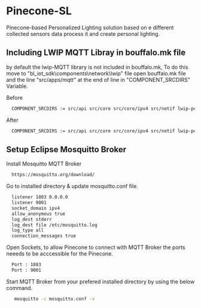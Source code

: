 # Pinecone-SL
Pinecone-based Personalized Lighting solution based on e different collected sensors data process it and create personal lighting. 


## Including LWIP MQTT Libray in bouffalo.mk file

by default the lwip-MQTT library is not included in bouffalo.mk, To do this move to "bl_iot_sdk\components\network\lwip" file open bouffalo.mk file and the line "src/apps/mqtt" at the end of line in "COMPONENT_SRCDIRS" Variable.

Before
```bash
  COMPONENT_SRCDIRS := src/api src/core src/core/ipv4 src/netif lwip-port/FreeRTOS lwip-port src/apps/altcp_tls

```

After
```bash
  COMPONENT_SRCDIRS := src/api src/core src/core/ipv4 src/netif lwip-port/FreeRTOS lwip-port src/apps/altcp_tls src/apps/mqtt

```


## Setup Eclipse Mosquitto Broker




Install Mosquitto MQTT Broker

```bash
  https://mosquitto.org/download/
```

Go to installed directory & update mosquitto.conf file.

```bash
  listener 1883 0.0.0.0
  listener 9001
  socket_domain ipv4
  allow_anonymous true
  log_dest stderr
  log_dest file /etc/mosquitto.log
  log_type all
  connection_messages true

```
Open Sockets, to allow Pinecone to connect with MQTT Broker the ports neeeds to be acccessible for the Pinecone.

```bash
  Port : 1883
  Port : 9001
```

Start MQTT Broker from your prefered installed directory by using the below command.

```bash
   mosquitto -c mosquitto.conf -v
```


